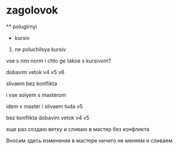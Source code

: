 # zagolovok

** polugirnyi

* kursiv

1. ne poluchilsya kursiv

vse s nim norm
i chto ge takoe s kursivom?

dobavim vetok v4 v5 v6

slivaem bez konflikta

i vse solyem s masterom

idem v master i slivaem tuda v5 

bez konflikta
dobavim vetok v4 v5 

еще раз создаю ветку и сливаю в мастер без конфликта

Вносим здесь изменения в мастере ничего не меняем и сливаем

